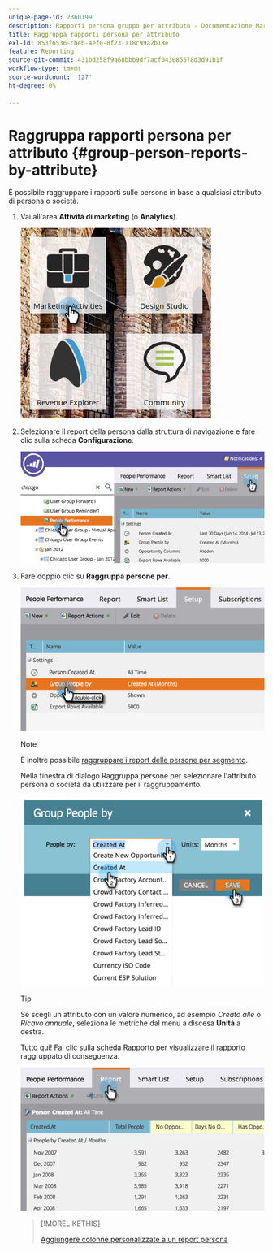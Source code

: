 ```yaml
---
unique-page-id: 2360199
description: Rapporti persona gruppo per attributo - Documentazione Marketo - Documentazione del prodotto
title: Raggruppa rapporti persona per attributo
exl-id: 853f6536-cbeb-4ef0-8f23-118c99a2b18e
feature: Reporting
source-git-commit: 431bd258f9a68bbb9df7acf043085578d3d91b1f
workflow-type: tm+mt
source-wordcount: '127'
ht-degree: 0%

---
```


# Raggruppa rapporti persona per attributo {#group-person-reports-by-attribute}

È possibile raggruppare i rapporti sulle persone in base a qualsiasi attributo di persona o società.

1. Vai all&#39;area **Attività di marketing** (o **Analytics**).

   ![](assets/image2017-3-28-10-3a22-3a53.png)

1. Selezionare il report della persona dalla struttura di navigazione e fare clic sulla scheda **Configurazione**.

   ![](assets/image2017-3-28-11-3a33-3a48.png)

1. Fare doppio clic su **Raggruppa persone per**.

   ![](assets/image2017-3-28-11-3a34-3a5.png)

   >[!NOTE]
   >
   >È inoltre possibile [raggruppare i report delle persone per segmento](/help/marketo/product-docs/personalization/segmentation-and-snippets/segmentation/group-person-reports-by-segment.md).

   Nella finestra di dialogo Raggruppa persone per selezionare l&#39;attributo persona o società da utilizzare per il raggruppamento.

   ![](assets/image2017-3-28-11-3a34-3a42.png)

   >[!TIP]
   >
   >Se scegli un attributo con un valore numerico, ad esempio _Creato alle_ o _Ricavo annuale_, seleziona le metriche dal menu a discesa **Unità** a destra.

   Tutto qui! Fai clic sulla scheda Rapporto per visualizzare il rapporto raggruppato di conseguenza.

   ![](assets/image2017-3-28-11-3a35-3a0.png)

   >[!MORELIKETHIS]
   >
   >[Aggiungere colonne personalizzate a un report persona](/help/marketo/product-docs/reporting/basic-reporting/editing-reports/add-custom-columns-to-a-person-report.md)
